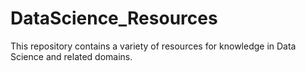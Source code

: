 # DataScience_Resources
This repository contains a variety of resources for knowledge in Data Science and related domains.
